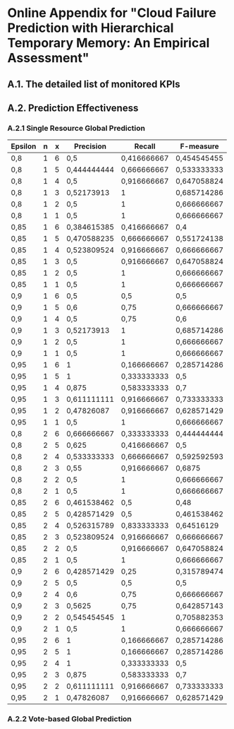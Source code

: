 # Online Appendix for "Cloud Failure Prediction with Hierarchical Temporary Memory: An Empirical Assessment"

## A.1. The detailed list of monitored KPIs

## A.2. Prediction Effectiveness

### A.2.1 Single Resource Global Prediction

| **Epsilon** | **n** | **x** | **Precision**   | **Recall**      | **F-measure**   |
| ------- | - | - | ----------- | ----------- | ----------- |
| 0,8     | 1 | 6 | 0,5         | 0,416666667 | 0,454545455 |
| 0,8     | 1 | 5 | 0,444444444 | 0,666666667 | 0,533333333 |
| 0,8     | 1 | 4 | 0,5         | 0,916666667 | 0,647058824 |
| 0,8     | 1 | 3 | 0,52173913  | 1           | 0,685714286 |
| 0,8     | 1 | 2 | 0,5         | 1           | 0,666666667 |
| 0,8     | 1 | 1 | 0,5         | 1           | 0,666666667 |
| 0,85    | 1 | 6 | 0,384615385 | 0,416666667 | 0,4         |
| 0,85    | 1 | 5 | 0,470588235 | 0,666666667 | 0,551724138 |
| 0,85    | 1 | 4 | 0,523809524 | 0,916666667 | 0,666666667 |
| 0,85    | 1 | 3 | 0,5         | 0,916666667 | 0,647058824 |
| 0,85    | 1 | 2 | 0,5         | 1           | 0,666666667 |
| 0,85    | 1 | 1 | 0,5         | 1           | 0,666666667 |
| 0,9     | 1 | 6 | 0,5         | 0,5         | 0,5         |
| 0,9     | 1 | 5 | 0,6         | 0,75        | 0,666666667 |
| 0,9     | 1 | 4 | 0,5         | 0,75        | 0,6         |
| 0,9     | 1 | 3 | 0,52173913  | 1           | 0,685714286 |
| 0,9     | 1 | 2 | 0,5         | 1           | 0,666666667 |
| 0,9     | 1 | 1 | 0,5         | 1           | 0,666666667 |
| 0,95    | 1 | 6 | 1           | 0,166666667 | 0,285714286 |
| 0,95    | 1 | 5 | 1           | 0,333333333 | 0,5         |
| 0,95    | 1 | 4 | 0,875       | 0,583333333 | 0,7         |
| 0,95    | 1 | 3 | 0,611111111 | 0,916666667 | 0,733333333 |
| 0,95    | 1 | 2 | 0,47826087  | 0,916666667 | 0,628571429 |
| 0,95    | 1 | 1 | 0,5         | 1           | 0,666666667 |
| 0,8     | 2 | 6 | 0,666666667 | 0,333333333 | 0,444444444 |
| 0,8     | 2 | 5 | 0,625       | 0,416666667 | 0,5         |
| 0,8     | 2 | 4 | 0,533333333 | 0,666666667 | 0,592592593 |
| 0,8     | 2 | 3 | 0,55        | 0,916666667 | 0,6875      |
| 0,8     | 2 | 2 | 0,5         | 1           | 0,666666667 |
| 0,8     | 2 | 1 | 0,5         | 1           | 0,666666667 |
| 0,85    | 2 | 6 | 0,461538462 | 0,5         | 0,48        |
| 0,85    | 2 | 5 | 0,428571429 | 0,5         | 0,461538462 |
| 0,85    | 2 | 4 | 0,526315789 | 0,833333333 | 0,64516129  |
| 0,85    | 2 | 3 | 0,523809524 | 0,916666667 | 0,666666667 |
| 0,85    | 2 | 2 | 0,5         | 0,916666667 | 0,647058824 |
| 0,85    | 2 | 1 | 0,5         | 1           | 0,666666667 |
| 0,9     | 2 | 6 | 0,428571429 | 0,25        | 0,315789474 |
| 0,9     | 2 | 5 | 0,5         | 0,5         | 0,5         |
| 0,9     | 2 | 4 | 0,6         | 0,75        | 0,666666667 |
| 0,9     | 2 | 3 | 0,5625      | 0,75        | 0,642857143 |
| 0,9     | 2 | 2 | 0,545454545 | 1           | 0,705882353 |
| 0,9     | 2 | 1 | 0,5         | 1           | 0,666666667 |
| 0,95    | 2 | 6 | 1           | 0,166666667 | 0,285714286 |
| 0,95    | 2 | 5 | 1           | 0,166666667 | 0,285714286 |
| 0,95    | 2 | 4 | 1           | 0,333333333 | 0,5         |
| 0,95    | 2 | 3 | 0,875       | 0,583333333 | 0,7         |
| 0,95    | 2 | 2 | 0,611111111 | 0,916666667 | 0,733333333 |
| 0,95    | 2 | 1 | 0,47826087  | 0,916666667 | 0,628571429 |

### A.2.2 Vote-based Global Prediction


